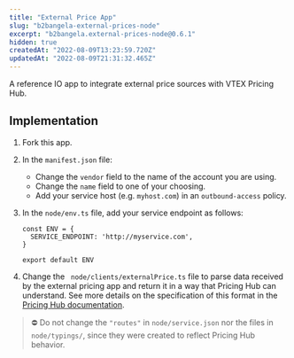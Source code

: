 ```yaml
---
title: "External Price App"
slug: "b2bangela-external-prices-node"
excerpt: "b2bangela.external-prices-node@0.6.1"
hidden: true
createdAt: "2022-08-09T13:23:59.720Z"
updatedAt: "2022-08-09T21:31:32.465Z"
---
```

A reference IO app to integrate external price sources with VTEX Pricing Hub.

## Implementation

1. Fork this app.
2. In the `manifest.json` file:
    * Change the `vendor` field to the name of the account you are using.
    * Change the `name` field to one of your choosing.
    * Add your service host (e.g. `myhost.com`) in an `outbound-access` policy.
3. In the `node/env.ts` file, add your service endpoint as follows:

    ```
    const ENV = {
      SERVICE_ENDPOINT: 'http://myservice.com',
    }
    
    export default ENV
    ```
    
4. Change the ` node/clients/externalPrice.ts` file to parse data received by the external pricing app and return it in a way that Pricing Hub can understand. See more details on the specification of this format in the [Pricing Hub documentation](https://developers.vtex.com/vtex-rest-api/docs/pricing-hub).


> ⛔ Do not change the `"routes"` in `node/service.json` nor the files in `node/typings/`, since they were created to reflect Pricing Hub behavior.